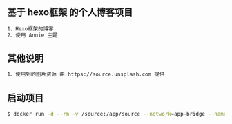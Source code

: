 ## 基于 hexo框架 的个人博客项目
```bash
1、Hexo框架的博客
2、使用 Annie 主题
```

## 其他说明
```bash
1、使用到的图片资源 由 https://source.unsplash.com 提供
```

## 启动项目
```bash
$ docker run -d --rm -v /source:/app/source --network=app-bridge --name=webblog [container-images-id]
```